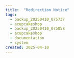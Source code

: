 ```yaml
---
title:  "Redirection Notice"
tags:
  - backup_20250410_075737
  - acupcakeshop
  - backup_20250410_075058
  - acupcakeshop
  - documentation
  - system
created: 2025-04-10
---
```



